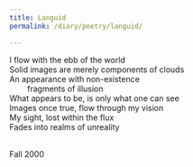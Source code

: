```yaml
---
title: Languid
permalink: /diary/poetry/languid/

---
```

<div class="poetry">

I flow with the ebb of the world<br/>
Solid images are merely components of clouds<br/>
An appearance with non-existence<br/>
&nbsp;&nbsp;&nbsp;&nbsp;&nbsp;&nbsp;&nbsp;&nbsp;fragments of illusion<br/>
What appears to be, is only what one can see<br/>
Images once true, flow through my vision<br/>
My sight, lost within the flux<br/>
Fades into realms of unreality<br/>
<br/>

<div class="poetry_date">Fall 2000</div>


</div>
